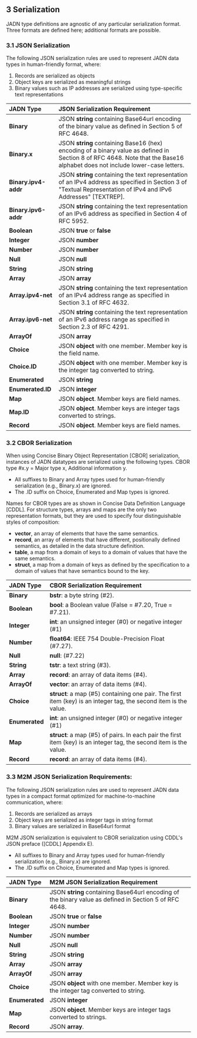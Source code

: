## 3 Serialization
JADN type definitions are agnostic of any particular serialization format. Three formats are defined here; additional formats are possible.

### 3.1 JSON Serialization

The following JSON serialization rules are used to represent JADN data types in human-friendly format, where:
1) Records are serialized as objects
2) Object keys are serialized as meaningful strings
3) Binary values such as IP addresses are serialized using type-specific text representations

| JADN Type | JSON Serialization Requirement |
| :--- | :--- |
| **Binary** | JSON **string** containing Base64url encoding of the binary value as defined in Section 5 of RFC 4648. |
| **Binary.x** | JSON **string** containing Base16 (hex) encoding of a binary value as defined in Section 8 of RFC 4648. Note that the Base16 alphabet does not include lower-case letters. |
| **Binary.ipv4-addr** | JSON **string** containing the text representation of an IPv4 address as specified in Section 3 of "Textual Representation of IPv4 and IPv6 Addresses" [TEXTREP]. |
| **Binary.ipv6-addr** | JSON **string** containing the text representation of an IPv6 address as specified in Section 4 of RFC 5952. |
| **Boolean** | JSON **true** or **false** |
| **Integer** | JSON **number** |
| **Number** | JSON **number** |
| **Null** | JSON **null** |
| **String** | JSON **string** |
| **Array** | JSON **array** |
| **Array.ipv4-net** | JSON **string** containing the text representation of an IPv4 address range as specified in Section 3.1 of RFC 4632. |
| **Array.ipv6-net** | JSON **string** containing the text representation of an IPv6 address range as specified in Section 2.3 of RFC 4291. | 
| **ArrayOf** | JSON **array** |
| **Choice** | JSON **object** with one member.  Member key is the field name.   |
| **Choice.ID** | JSON **object** with one member. Member key is the integer tag converted to string. |
| **Enumerated** | JSON **string** |
| **Enumerated.ID** | JSON **integer** |
| **Map** | JSON **object**. Member keys are field names. |
| **Map.ID** | JSON **object**. Member keys are integer tags converted to strings. |
| **Record** | JSON **object**. Member keys are field names. |

### 3.2 CBOR Serialization

When using Concise Binary Object Representation [CBOR] serialization, instances of JADN datatypes
are serialized using the following  types.  CBOR type #x.y = Major type x, Additional information y.

* All suffixes to Binary and Array types used for human-friendly serialization (e.g., Binary.x) are ignored.
* The .ID suffix on Choice, Enumerated and Map types is ignored.

Names for CBOR types are as shown in Concise Data Definition Language [CDDL].  For structure types, arrays and maps are
the only two representation formats, but they are used to specify four distinguishable styles of composition:
* **vector**, an array of elements that have the same semantics.
* **record**, an array of elements that have different, positionally defined semantics, as detailed in the data structure definition.
* **table**, a map from a domain of keys to a domain of values that have the same semantics.
* **struct**, a map from a domain of keys as defined by the specification to a domain of values that have semantics bound to the key.

| JADN Type | CBOR Serialization Requirement |
| :--- | :--- |
| **Binary** | **bstr**: a byte string (#2). |
| **Boolean** | **bool**: a Boolean value (False = #7.20, True = #7.21). |
| **Integer** | **int**: an unsigned integer (#0) or negative integer (#1) |
| **Number** |  **float64**: IEEE 754 Double-Precision Float (#7.27). |
| **Null** | **null**: (#7.22) |
| **String** | **tstr**: a text string (#3). |
| **Array** | **record**: an array of data items (#4). |
| **ArrayOf** | **vector**: an array of data items (#4). |
| **Choice** | **struct**: a map (#5) containing one pair. The first item (key) is an integer tag, the second item is the value. |
| **Enumerated** | **int**: an unsigned integer (#0) or negative integer (#1) |
| **Map** | **struct**: a map (#5) of pairs. In each pair the first item (key) is an integer tag, the second item is the value. |
| **Record** | **record**: an array of data items (#4). |

### 3.3 M2M JSON Serialization Requirements:

The following JSON serialization rules are used to represent JADN data types in a compact format optimized for machine-to-machine communication, where:
1) Records are serialized as arrays
2) Object keys are serialized as integer tags in string format
3) Binary values are serialized in Base64url format

M2M JSON serialization is equivalent to CBOR serialization using CDDL's JSON preface ([CDDL] Appendix E).
* All suffixes to Binary and Array types used for human-friendly serialization (e.g., Binary.x) are ignored.
* The .ID suffix on Choice, Enumerated and Map types is ignored.

| JADN Type | M2M JSON Serialization Requirement |
| :--- | :--- |
| **Binary** | JSON **string** containing Base64url encoding of the binary value as defined in Section 5 of RFC 4648. |
| **Boolean** | JSON **true** or **false** |
| **Integer** | JSON **number** |
| **Number** | JSON **number** |
| **Null** | JSON **null** |
| **String** | JSON **string** |
| **Array** | JSON **array** |
| **ArrayOf** | JSON **array** |
| **Choice** | JSON **object** with one member. Member key is the integer tag converted to string. |
| **Enumerated** | JSON **integer** |
| **Map** | JSON **object**. Member keys are integer tags converted to strings. |
| **Record** | JSON **array**. |

